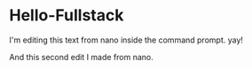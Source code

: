 # Hello-Fullstack

I'm editing this text from nano inside the command prompt. yay! 

And this second edit I made from nano. 
